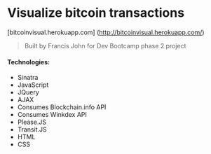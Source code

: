# Visualize bitcoin transactions

[bitcoinvisual.herokuapp.com] (http://bitcoinvisual.herokuapp.com/)
 
> Built by Francis John for Dev Bootcamp phase 2 project

#### Technologies:
* Sinatra
* JavaScript
* JQuery
* AJAX
* Consumes Blockchain.info API
* Consumes Winkdex API
* Please.JS
* Transit.JS
* HTML
* CSS